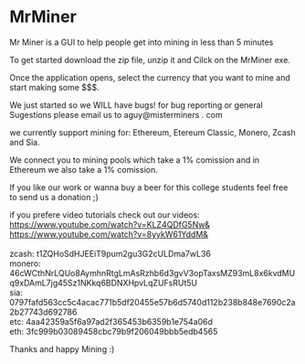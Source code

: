 # MrMiner
Mr Miner is a GUI to help people get into mining in less than 5 minutes<br>

To get started download the zip file, unzip it and Cilck on the MrMiner exe.<br>

Once the application opens, select the currency that you want to mine and start making some $$$.<br>

We just started so we WILL have bugs! for bug reporting or general Sugestions please email us to aguy@misterminers . com <br>

we currently support mining for: Ethereum, Etereum Classic, Monero, Zcash and Sia. <br>

We connect you to mining pools which take a 1% comission and in Ethereum we also take a 1% comission. <br>

If you like our work or wanna buy a beer for this college students feel free to send us a donation ;) <br>

if you prefere video tutorials check out our videos: <br>
https://www.youtube.com/watch?v=KLZ4QDfG5Nw& <br>
https://www.youtube.com/watch?v=8yykW61YddM& <br><br>
zcash: t1ZQHoSdHJEEiT9pum2gu3G2cULDma7wL36⁠⁠⁠⁠ <br>
monero: 46cWCthNrLQUo8AymhnRtgLmAsRzhb6d3gvV3opTaxsMZ93mL8x6kvdMUq9xDAmL7jg45Sz1NKkq6BDNXHpvLqZUFsRUt5U <br>
sia: 0797fafd563cc5c4acac771b5df20455e57b6d5740d112b238b848e7690c2a2b27743d692786 <br>
etc: 4aa42359a5f6a97ad2f365453b6359b1e754a06d <br>
eth: 3fc999b03089458cbc79b9f206049bbb5edb4565<br>

Thanks and happy Mining :)
